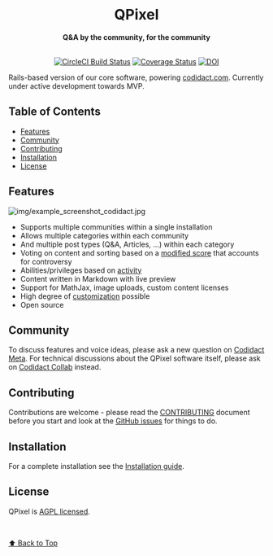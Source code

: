 <div align="center">
  <br>
  <h1>QPixel</h1>
  <strong>Q&A by the community, for the community</strong>
</div>
<br>
<p align="center">
  <a href="https://circleci.com/gh/codidact/qpixel"><img src="https://circleci.com/gh/codidact/qpixel.svg?style=svg" alt="CircleCI Build Status"></a>
  <a href="https://codecov.io/gh/codidact/qpixel"><img src="https://codecov.io/gh/codidact/qpixel/graph/badge.svg?token=RM60WJLP1V" alt="Coverage Status"/></a>
  <a href="https://zenodo.org/badge/latestdoi/237078806"><img src="https://zenodo.org/badge/237078806.svg" alt="DOI"></a>
</p>

Rails-based version of our core software, powering [codidact.com](https://codidact.com). Currently under active development towards MVP.

## Table of Contents
- [Features](#features)
- [Community](#community)
- [Contributing](#contributing)
- [Installation](#installation)
- [License](#license)

## Features

![img/example_screenshot_codidact.jpg](img/example_screenshot_codidact.jpg)

- Supports multiple communities within a single installation
- Allows multiple categories within each community
- And multiple post types (Q&A, Articles, ...) within each category
- Voting on content and sorting based on a [modified score](https://meta.codidact.com/help/scoring)
  that accounts for controversy
- Abilities/privileges based on [activity](https://meta.codidact.com/help/abilities)
- Content written in Markdown with live preview
- Support for MathJax, image uploads, custom content licenses
- High degree of [customization](https://meta.codidact.com/posts/280722/280723#answer-280723) possible
- Open source

## Community

To discuss features and voice ideas, please ask a new question on [Codidact Meta](https://meta.codidact.com).
For technical discussions about the QPixel software itself, please ask on
[Codidact Collab](https://collab.codidact.org) instead.

## Contributing

Contributions are welcome - please read the [CONTRIBUTING](CONTRIBUTING.md) document before you
start and look at the [GitHub issues](https://github.com/codidact/qpixel/issues) for things to do.

## Installation

For a complete installation see the [Installation guide](INSTALLATION.md).

## License

QPixel is [AGPL licensed](LICENSE).

<br>

[⬆ Back to Top](#table-of-contents)
